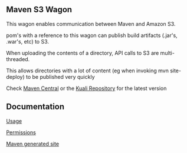 Maven S3 Wagon
-------

This wagon enables communication between Maven and Amazon S3.

pom's with a reference to this wagon can publish build artifacts (.jar's, .war's, etc) to S3.

When uploading the contents of a directory, API calls to S3 are multi-threaded.

This allows directories with a lot of content (eg when invoking mvn site-deploy) to be published very quickly

Check [Maven Central](http://search.maven.org/#search|ga|1|maven-s3-wagon) or the [Kuali Repository](http://shrub.appspot.com/maven.kuali.org/release/org/kuali/maven/wagons/maven-s3-wagon/) for the latest version


Documentation
-------

[Usage](maven-s3-wagon/wiki/Usage)

[Permissions](maven-s3-wagon/wiki/Permissions)

[Maven generated site](http://site.kuali.org/maven/wagons/maven-s3-wagon/1.1.16/)

